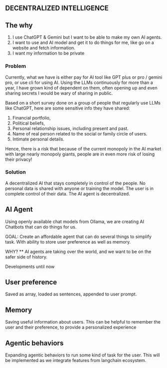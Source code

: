 ## DECENTRALIZED INTELLIGENCE ##

## The why ##
1. I use ChatGPT & Gemini but I want to be able to make my own AI agents.
2. I want to use and AI model and get it to do things for me, like go on a website and fetch information.
3. I want my information to be private


### Problem ###
Currently, what we have is either pay for AI tool like GPT plus or pro / gemini pro, or use cli for using AI. Using the LLMs continuously for more than a year, I have grown kind of dependent on them, often opening up and even sharing secrets I would be wary of sharing in public.

Based on a short survey done on a group of people that regularly use LLMs like ChatGPT, here are some sensitive info they have shared:
1. Financial portfolio,
2. Political beliefs,
3. Personal relationship issues, including present and past.
4. Name of real person related to the social or family circle of users.
5. Intimate personal details.

Hence, there is a risk that because of the current monopoly in the AI market with large nearly monopoly giants, people are in even more risk of losing their privacy!

### Solution ###
A decentralized AI that stays completely in control of the people. No personal data is shared with anyone or training the model. The user is in complete control of their data. The AI agent is decentralized. 


## AI Agent ##
Using openly available chat models from Ollama, we are creating AI Chatbots that can do things for us. 

GOAL: Create an affordable agent that can do several things to simplify task. With ability to store user preference as well as memory. 

WHY? ** AI agents are taking over the world, and we want to be on the safer side of history. 

Developments until now
## User preference ##
Saved as array, loaded as sentences, appended to user prompt.

## Memory ##
Saving useful information about users. This can be helpful to remember the user and their preference, to provide a personalized experience

## Agentic behaviors ##
Expanding agentic behaviors to run some kind of task for the user. This will be implemented as we integrate features from langchain ecosystem.